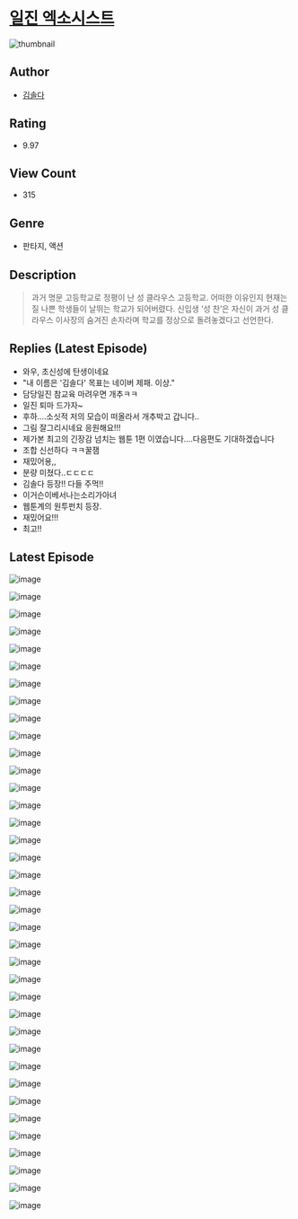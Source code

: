 # [일진 엑소시스트](https://comic.naver.com/bestChallenge/list?titleId=810125)
![thumbnail](https://image-comic.pstatic.net/user_contents_data/challenge_comic/2023/05/23/359455/upload_3918473861027946802_480x623.jpeg)

## Author
- [김솔다](https://comic.naver.com/artistTitle?id=359455)

## Rating
- 9.97

## View Count
- 315

## Genre
- 판타지, 액션

## Description
> 과거 명문 고등학교로 정평이 난 성 클라우스 고등학교. 어떠한 이유인지 현재는 질 나쁜 학생들이 날뛰는 학교가 되어버렸다. 신입생 ‘성 찬’은 자신이 과거 성 클라우스 이사장의 숨겨진 손자라며 학교를 정상으로 돌려놓겠다고 선언한다.

## Replies (Latest Episode)
- 와우, 초신성에 탄생이네요
- "내 이름은 '김솔다' 목표는 네이버 제패. 이상."
- 담당일진 참교육 마려우면 개추ㅋㅋ
- 일진 퇴마 드가자~
- 후하….소싯적 저의 모습이 떠올라서 개추박고 갑니다..
- 그림 잘그리시네요 응원해요!!!
- 제가본 최고의 긴장감 넘치는 웹툰 1편 이였습니다....다음편도 기대하겠습니다
- 조합 신선하다 ㅋㅋ꿀잼
- 재밌어용,,
- 분량 미쳤다..ㄷㄷㄷㄷ
- 김솔다 등장!! 다들 주먹!!
- 이거슨이베서나는소리가아녀
- 웹툰계의 원투펀치 등장.
- 재밌어요!!!
- 최고!!

## Latest Episode
![image](https://image-comic.pstatic.net/user_contents_data/challenge_comic/2023/05/23/359455/upload_7076625479216685362.jpeg)

![image](https://image-comic.pstatic.net/user_contents_data/challenge_comic/2023/05/23/359455/upload_7147884655897043506.jpeg)

![image](https://image-comic.pstatic.net/user_contents_data/challenge_comic/2023/05/23/359455/upload_7221912557575419441.jpeg)

![image](https://image-comic.pstatic.net/user_contents_data/challenge_comic/2023/05/23/359455/upload_7161627636500215396.jpeg)

![image](https://image-comic.pstatic.net/user_contents_data/challenge_comic/2023/05/23/359455/upload_7075211515702555494.jpeg)

![image](https://image-comic.pstatic.net/user_contents_data/challenge_comic/2023/05/23/359455/upload_3559304279635474231.jpeg)

![image](https://image-comic.pstatic.net/user_contents_data/challenge_comic/2023/05/23/359455/upload_7161115268312412213.jpeg)

![image](https://image-comic.pstatic.net/user_contents_data/challenge_comic/2023/05/23/359455/upload_7305230460716988215.jpeg)

![image](https://image-comic.pstatic.net/user_contents_data/challenge_comic/2023/05/23/359455/upload_3919601951404537140.jpeg)

![image](https://image-comic.pstatic.net/user_contents_data/challenge_comic/2023/05/23/359455/upload_3846699916061849648.jpeg)

![image](https://image-comic.pstatic.net/user_contents_data/challenge_comic/2023/05/23/359455/upload_7162474067065528889.jpeg)

![image](https://image-comic.pstatic.net/user_contents_data/challenge_comic/2023/05/23/359455/upload_7365979349993141047.jpeg)

![image](https://image-comic.pstatic.net/user_contents_data/challenge_comic/2023/05/23/359455/upload_7292512195775116857.jpeg)

![image](https://image-comic.pstatic.net/user_contents_data/challenge_comic/2023/05/23/359455/upload_3631417961701979700.jpeg)

![image](https://image-comic.pstatic.net/user_contents_data/challenge_comic/2023/05/23/359455/upload_3689067357032310067.jpeg)

![image](https://image-comic.pstatic.net/user_contents_data/challenge_comic/2023/05/23/359455/upload_7005688112192172848.jpeg)

![image](https://image-comic.pstatic.net/user_contents_data/challenge_comic/2023/05/23/359455/upload_3833796081135990841.jpeg)

![image](https://image-comic.pstatic.net/user_contents_data/challenge_comic/2023/05/23/359455/upload_7221860893547651425.jpeg)

![image](https://image-comic.pstatic.net/user_contents_data/challenge_comic/2023/05/23/359455/upload_4134921525427069232.jpeg)

![image](https://image-comic.pstatic.net/user_contents_data/challenge_comic/2023/05/23/359455/upload_7221020857990472241.jpeg)

![image](https://image-comic.pstatic.net/user_contents_data/challenge_comic/2023/05/23/359455/upload_3688789176158074980.jpeg)

![image](https://image-comic.pstatic.net/user_contents_data/challenge_comic/2023/05/23/359455/upload_7292506701619618660.jpeg)

![image](https://image-comic.pstatic.net/user_contents_data/challenge_comic/2023/05/23/359455/upload_3690473620287873328.jpeg)

![image](https://image-comic.pstatic.net/user_contents_data/challenge_comic/2023/05/23/359455/upload_7076343823787636022.jpeg)

![image](https://image-comic.pstatic.net/user_contents_data/challenge_comic/2023/05/23/359455/upload_7363444997954221361.jpeg)

![image](https://image-comic.pstatic.net/user_contents_data/challenge_comic/2023/05/23/359455/upload_4120901622479271474.jpeg)

![image](https://image-comic.pstatic.net/user_contents_data/challenge_comic/2023/05/23/359455/upload_4050814370575823920.jpeg)

![image](https://image-comic.pstatic.net/user_contents_data/challenge_comic/2023/05/23/359455/upload_7004843661405152102.jpeg)

![image](https://image-comic.pstatic.net/user_contents_data/challenge_comic/2023/05/23/359455/upload_3631646655741507127.jpeg)

![image](https://image-comic.pstatic.net/user_contents_data/challenge_comic/2023/05/23/359455/upload_3486737628913546035.jpeg)

![image](https://image-comic.pstatic.net/user_contents_data/challenge_comic/2023/05/23/359455/upload_3703705340033251632.jpeg)

![image](https://image-comic.pstatic.net/user_contents_data/challenge_comic/2023/05/23/359455/upload_3474867081561912934.jpeg)

![image](https://image-comic.pstatic.net/user_contents_data/challenge_comic/2023/05/23/359455/upload_7162468543737444663.jpeg)

![image](https://image-comic.pstatic.net/user_contents_data/challenge_comic/2023/05/23/359455/upload_7090135192227636274.jpeg)

![image](https://image-comic.pstatic.net/user_contents_data/challenge_comic/2023/05/23/359455/upload_3977294434629215540.jpeg)

![image](https://image-comic.pstatic.net/user_contents_data/challenge_comic/2023/05/23/359455/upload_7233399159946424929.jpeg)

![image](https://image-comic.pstatic.net/user_contents_data/challenge_comic/2023/05/23/359455/upload_3486406464635429177.jpeg)
